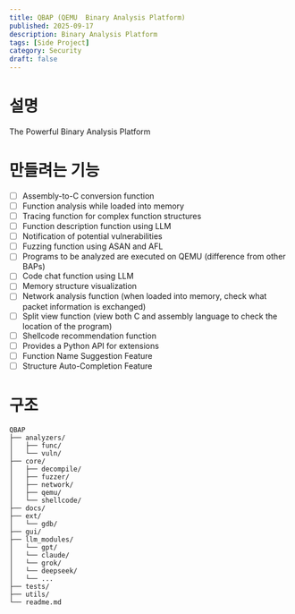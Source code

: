 ```yaml
---
title: QBAP (QEMU  Binary Analysis Platform)
published: 2025-09-17
description: Binary Analysis Platform
tags: [Side Project]
category: Security
draft: false
---
```


# 설명 #
The Powerful Binary Analysis Platform

# 만들려는 기능 #
- [ ] Assembly-to-C conversion function
- [ ] Function analysis while loaded into memory
- [ ] Tracing function for complex function structures
- [ ] Function description function using LLM
- [ ] Notification of potential vulnerabilities
- [ ] Fuzzing function using ASAN and AFL
- [ ] Programs to be analyzed are executed on QEMU (difference from other BAPs)
- [ ] Code chat function using LLM
- [ ] Memory structure visualization
- [ ] Network analysis function (when loaded into memory, check what packet information is exchanged)
- [ ] Split view function (view both C and assembly language to check the location of the program)
- [ ] Shellcode recommendation function
- [ ] Provides a Python API for extensions
- [ ] Function Name Suggestion Feature
- [ ] Structure Auto-Completion Feature

# 구조 #
```
QBAP
├── analyzers/
│   ├── func/
│   └── vuln/
├── core/
│   ├── decompile/
│   ├── fuzzer/
│   ├── network/
│   ├── qemu/
│   └── shellcode/
├── docs/
├── ext/
│   └── gdb/
├── gui/
├── llm_modules/
│   └── gpt/
│   └── claude/
│   └── grok/
│   └── deepseek/
│   └── ...
├── tests/
├── utils/
└── readme.md
```


